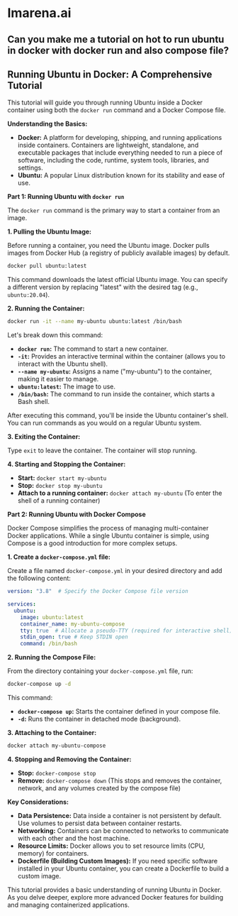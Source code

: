 # Imarena.ai

## Can you make me a tutorial on hot to run ubuntu in docker with docker run and also compose file?

## Running Ubuntu in Docker: A Comprehensive Tutorial

This tutorial will guide you through running Ubuntu inside a Docker container using both the `docker run` command and a Docker Compose file. 

**Understanding the Basics:**

* **Docker:** A platform for developing, shipping, and running applications inside containers. Containers are lightweight, standalone, and executable packages that include everything needed to run a piece of software, including the code, runtime, system tools, libraries, and settings.
* **Ubuntu:** A popular Linux distribution known for its stability and ease of use.

**Part 1: Running Ubuntu with `docker run`**

The `docker run` command is the primary way to start a container from an image.

**1. Pulling the Ubuntu Image:**

Before running a container, you need the Ubuntu image. Docker pulls images from Docker Hub (a registry of publicly available images) by default.

```bash
docker pull ubuntu:latest 
```

This command downloads the latest official Ubuntu image. You can specify a different version by replacing "latest" with the desired tag (e.g., `ubuntu:20.04`).

**2. Running the Container:**

```bash
docker run -it --name my-ubuntu ubuntu:latest /bin/bash
```

Let's break down this command:

* **`docker run`:**  The command to start a new container.
* **`-it`:**  Provides an interactive terminal within the container (allows you to interact with the Ubuntu shell).
* **`--name my-ubuntu`:**  Assigns a name ("my-ubuntu") to the container, making it easier to manage.
* **`ubuntu:latest`:** The image to use.
* **`/bin/bash`:** The command to run inside the container, which starts a Bash shell.

After executing this command, you'll be inside the Ubuntu container's shell. You can run commands as you would on a regular Ubuntu system.

**3. Exiting the Container:**

Type `exit` to leave the container. The container will stop running.

**4. Starting and Stopping the Container:**

* **Start:** `docker start my-ubuntu`
* **Stop:** `docker stop my-ubuntu`
* **Attach to a running container:** `docker attach my-ubuntu` (To enter the shell of a running container)

**Part 2: Running Ubuntu with Docker Compose**

Docker Compose simplifies the process of managing multi-container Docker applications. While a single Ubuntu container is simple, using Compose is a good introduction for more complex setups.

**1. Create a `docker-compose.yml` file:**

Create a file named `docker-compose.yml` in your desired directory and add the following content:

```yaml
version: "3.8"  # Specify the Docker Compose file version

services:
  ubuntu:
    image: ubuntu:latest
    container_name: my-ubuntu-compose
    tty: true  # Allocate a pseudo-TTY (required for interactive shell)
    stdin_open: true # Keep STDIN open
    command: /bin/bash
```

**2. Running the Compose File:**

From the directory containing your `docker-compose.yml` file, run:

```bash
docker-compose up -d
```

This command:

* **`docker-compose up`:** Starts the container defined in your compose file.
* **`-d`:** Runs the container in detached mode (background).

**3. Attaching to the Container:**

```bash
docker attach my-ubuntu-compose
```

**4. Stopping and Removing the Container:**

* **Stop:** `docker-compose stop`
* **Remove:** `docker-compose down` (This stops and removes the container, network, and any volumes created by the compose file)

**Key Considerations:**

* **Data Persistence:** Data inside a container is not persistent by default. Use volumes to persist data between container restarts.
* **Networking:**  Containers can be connected to networks to communicate with each other and the host machine.
* **Resource Limits:** Docker allows you to set resource limits (CPU, memory) for containers.
* **Dockerfile (Building Custom Images):** If you need specific software installed in your Ubuntu container, you can create a Dockerfile to build a custom image.

This tutorial provides a basic understanding of running Ubuntu in Docker. As you delve deeper, explore more advanced Docker features for building and managing containerized applications.